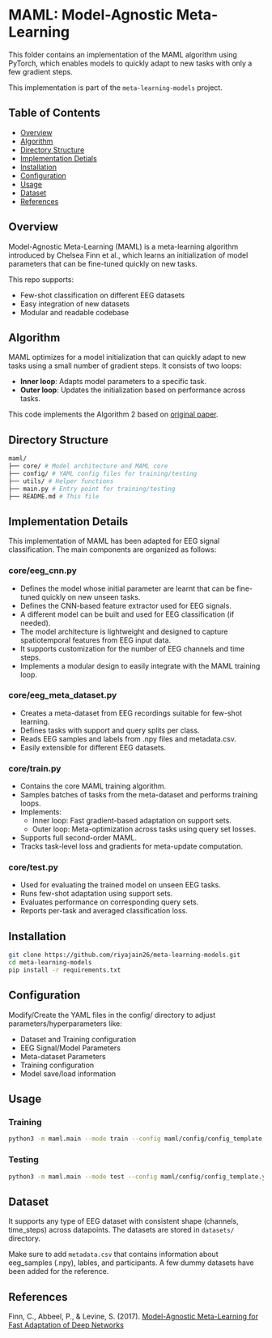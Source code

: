 # MAML: Model-Agnostic Meta-Learning

This folder contains an implementation of the MAML algorithm using PyTorch, which enables models to quickly adapt to new tasks with only a few gradient steps. 

This implementation is part of the `meta-learning-models` project.


## Table of Contents
- [Overview](#overview)
- [Algorithm](#algorithm)
- [Directory Structure](#directory-structure)
- [Implementation Detials](#implementation-details)
- [Installation](#installation)
- [Configuration](#configuration)
- [Usage](#usage)
- [Dataset](#dataset)
- [References](#references)


## Overview

Model-Agnostic Meta-Learning (MAML) is a meta-learning algorithm introduced by Chelsea Finn et al., which learns an initialization of model parameters that can be fine-tuned quickly on new tasks.

This repo supports:
- Few-shot classification on different EEG datasets
- Easy integration of new datasets
- Modular and readable codebase

## Algorithm

MAML optimizes for a model initialization that can quickly adapt to new tasks using a small number of gradient steps. It consists of two loops:
- **Inner loop**: Adapts model parameters to a specific task.
- **Outer loop**: Updates the initialization based on performance across tasks.

This code implements the Algorithm 2 based on [original paper](https://arxiv.org/pdf/1703.03400).

## Directory Structure

```bash
maml/
├── core/ # Model architecture and MAML core
├── config/ # YAML config files for training/testing
├── utils/ # Helper functions
├── main.py # Entry point for training/testing
├── README.md # This file
```


## Implementation Details

This implementation of MAML has been adapted for EEG signal classification. The main components are organized as follows:

### core/eeg_cnn.py

- Defines the model whose initial parameter are learnt that can be fine-tuned quickly on new unseen tasks.
- Defines the CNN-based feature extractor used for EEG signals. 
- A different model can be built and used for EEG classification (if needed). 
- The model architecture is lightweight and designed to capture spatiotemporal features from EEG input data.
- It supports customization for the number of EEG channels and time steps.
- Implements a modular design to easily integrate with the MAML training loop.

### core/eeg_meta_dataset.py

- Creates a meta-dataset from EEG recordings suitable for few-shot learning.
- Defines tasks with support and query splits per class.
- Reads EEG samples and labels from .npy files and metadata.csv.
- Easily extensible for different EEG datasets.

### core/train.py

- Contains the core MAML training algorithm. 
- Samples batches of tasks from the meta-dataset and performs training loops.
- Implements:
    - Inner loop: Fast gradient-based adaptation on support sets.
    - Outer loop: Meta-optimization across tasks using query set losses.
- Supports full second-order MAML.
- Tracks task-level loss and gradients for meta-update computation.

### core/test.py

- Used for evaluating the trained model on unseen EEG tasks.
- Runs few-shot adaptation using support sets.
- Evaluates performance on corresponding query sets.
- Reports per-task and averaged classification loss.

## Installation

```bash
git clone https://github.com/riyajain26/meta-learning-models.git
cd meta-learning-models
pip install -r requirements.txt
```

## Configuration

Modify/Create the YAML files in the config/ directory to adjust parameters/hyperparameters like:
- Dataset and Training configuration
- EEG Signal/Model Parameters
- Meta-dataset Parameters
- Training configuration
- Model save/load information


## Usage

### Training

```bash
python3 -m maml.main --mode train --config maml/config/config_template.yaml
```

### Testing

```bash
python3 -m maml.main --mode test --config maml/config/config_template.yaml
```

## Dataset

It supports any type of EEG dataset with consistent shape (channels, time_steps) across datapoints. The datasets are stored in `datasets/` directory. 

Make sure to add `metadata.csv` that contains information about eeg_samples (.npy), lables, and participants. A few dummy datasets have been added for the reference.


## References

Finn, C., Abbeel, P., & Levine, S. (2017). [Model-Agnostic Meta-Learning for Fast Adaptation of Deep Networks](https://arxiv.org/pdf/1703.03400)


